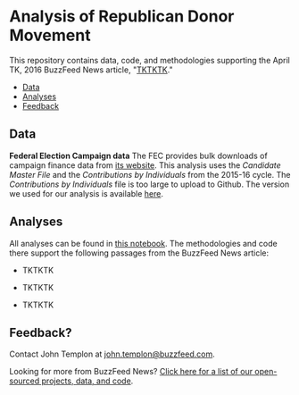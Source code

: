 # Analysis of Republican Donor Movement

This repository contains data, code, and methodologies supporting the April TK, 2016 BuzzFeed News article, "[TKTKTK](TKTKTK)."

- [Data](#data)
- [Analyses](#analyses)
- [Feedback](#feedback)

## Data

__Federal Election Campaign data__ The FEC provides bulk downloads of campaign finance data from [its website](http://fec.gov/portal/download.shtml). This analysis uses the _Candidate Master File_ and the _Contributions by Individuals_ from the 2015-16 cycle. The _Contributions by Individuals_ file is too large to upload to Github. The version we used for our analysis is available [here](TKTKTK).

## Analyses

All analyses can be found in [this notebook](https://github.com/BuzzFeedNews/2016-04-republican-donor-movement/blob/master/notebooks/donor-movement-analysis.ipynb). The methodologies and code there support the following passages from the BuzzFeed News article:

- TKTKTK

- TKTKTK

- TKTKTK

## Feedback?

Contact John Templon at [john.templon@buzzfeed.com](mailto:john.templon@buzzfeed.com).

Looking for more from BuzzFeed News? [Click here for a list of our open-sourced projects, data, and code](https://github.com/BuzzFeedNews/everything).
